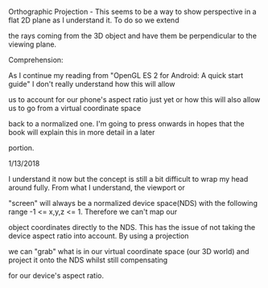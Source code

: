 Orthographic Projection - This seems to be a way to show perspective in a flat 2D plane as I understand it. To do so we extend

the rays coming from the 3D object and have them be perpendicular to the viewing plane.

Comprehension:

As I continue my reading from "OpenGL ES 2 for Android: A quick start guide" I don't really understand how this will allow

us to account for our phone's aspect ratio just yet or how this will also allow us to go from a virtual coordinate space

back to a normalized one. I'm going to press onwards in hopes that the book will explain this in more detail in a later

portion.

1/13/2018

I understand it now but the concept is still a bit difficult to wrap my head around fully. From what I understand, the viewport or

"screen" will always be a normalized device space(NDS) with the following range -1 <= x,y,z <= 1. Therefore we can't map our

object coordinates directly to the NDS. This has the issue of not taking the device aspect ratio into account. By using a projection

we can "grab" what is in our virtual coordinate space (our 3D world) and project it onto the NDS whilst still compensating

for our device's aspect ratio.
